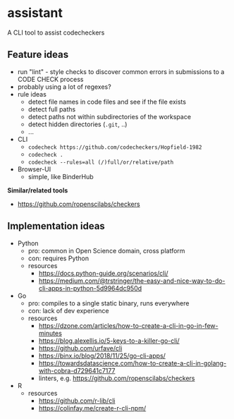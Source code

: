 # assistant

A CLI tool to assist codecheckers

## Feature ideas

- run "lint" - style checks to discover common errors in submissions to a CODE CHECK process
- probably using a lot of regexes?
- rule ideas
  - detect file names in code files and see if the file exists
  - detect full paths
  - detect paths not within subdirectories of the workspace
  - detect hidden directories (`.git`, ..)
  - ...
- CLI
  - `codecheck https://github.com/codecheckers/Hopfield-1982`
  - `codecheck .`
  - `codecheck --rules=all (/)full/or/relative/path`
- Browser-UI
  - simple, like BinderHub
  
**Similar/related tools**

- https://github.com/ropenscilabs/checkers

## Implementation ideas

- Python
  - pro: common in Open Science domain, cross platform
  - con: requires Python
  - resources
    - https://docs.python-guide.org/scenarios/cli/
    - https://medium.com/@trstringer/the-easy-and-nice-way-to-do-cli-apps-in-python-5d9964dc950d
- Go
  - pro: compiles to a single static binary, runs everywhere
  - con: lack of dev experience
  - resources
    - https://dzone.com/articles/how-to-create-a-cli-in-go-in-few-minutes
    - https://blog.alexellis.io/5-keys-to-a-killer-go-cli/
    - https://github.com/urfave/cli
    - https://binx.io/blog/2018/11/25/go-cli-apps/
    - https://towardsdatascience.com/how-to-create-a-cli-in-golang-with-cobra-d729641c7177
    - linters, e.g. https://github.com/ropenscilabs/checkers
- R
  - resources
    - https://github.com/r-lib/cli
    - https://colinfay.me/create-r-cli-npm/
